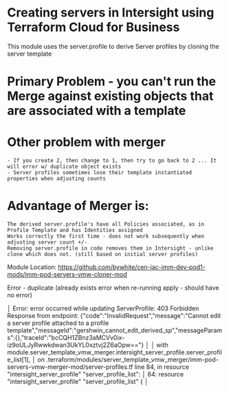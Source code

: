 
# Creating servers in Intersight using Terraform Cloud for Business

This module uses the server.profile to derive Server profiles by cloning the server template
# Primary Problem - you can't run the Merge against existing objects that are associated with a template
# Other problem with merger 
    - If you create 2, then change to 1, then try to go back to 2 ... It will error w/ duplicate object exists
    - Server profiles sometimes lose their template instantiated properties when adjusting counts
#  Advantage of Merger is:
    The derived server.profile's have all Policies associated, as in Profile Template and has Identities assigned
    Works correctly the first time - does not work subsequently when adjusting server count +/-
    Removing server.profile in code removes them in Intersight - unlike clone which does not. (still based on initial server profiles)

Module Location:
https://github.com/bywhite/cen-iac-imm-dev-pod1-mods/imm-pod-servers-vmw-cloner-mod




Error - duplicate (already exists error when re-running apply - should have no error)


│ Error: error occurred while updating ServerProfile: 403 Forbidden Response from endpoint: {"code":"InvalidRequest","message":"Cannot edit a server profile attached to a profile template","messageId":"gershwin_cannot_edit_derived_sp","messageParams":{},"traceId":"bcCQH1ZBnz3aMCVv0ix-iz9oULJyRwwkdwan3UkYL0xztvj2Z6aOpw=="}
│ 
│   with module.server_template_vmw_merger.intersight_server_profile.server_profile_list[1],
│   on .terraform/modules/server_template_vmw_merger/imm-pod-servers-vmw-merger-mod/server-profiles.tf line 84, in resource "intersight_server_profile" "server_profile_list":
│   84: resource "intersight_server_profile" "server_profile_list" {
│ 